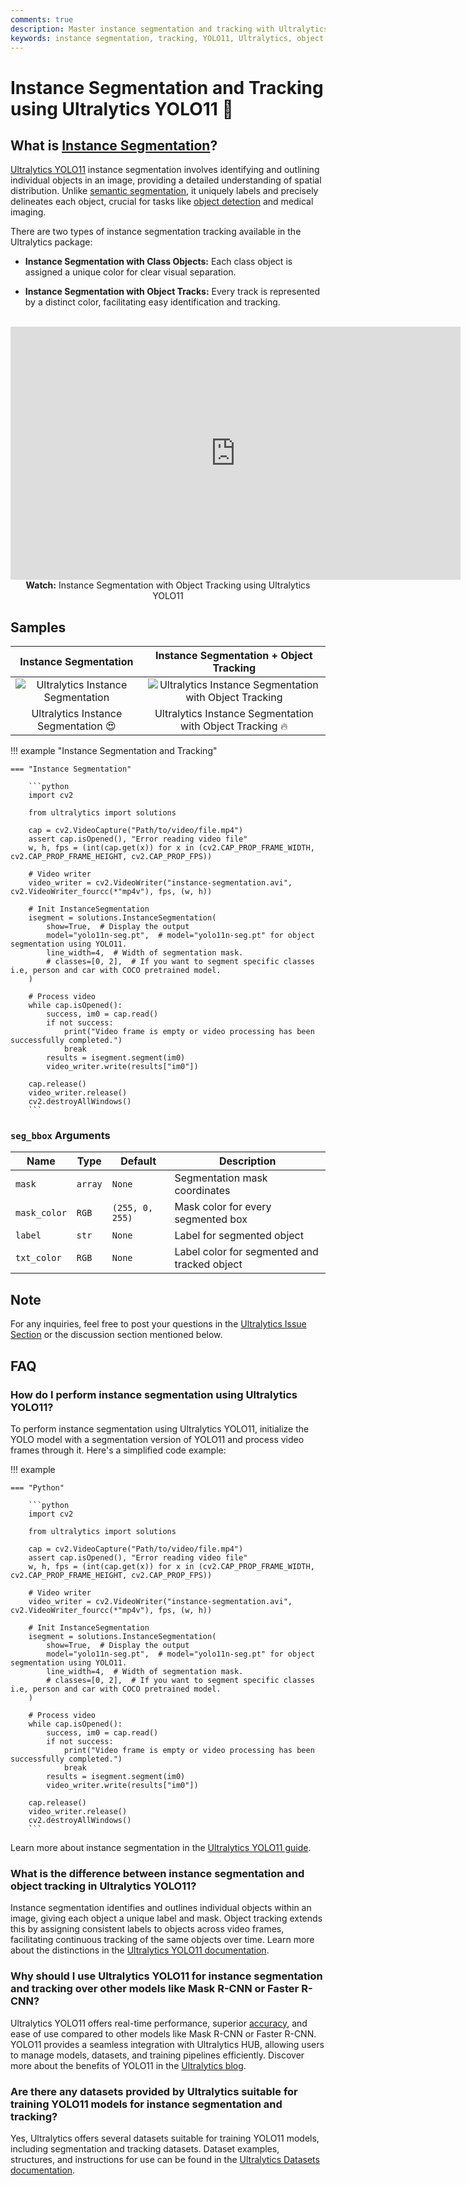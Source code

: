 ```yaml
---
comments: true
description: Master instance segmentation and tracking with Ultralytics YOLO11. Learn techniques for precise object identification and tracking.
keywords: instance segmentation, tracking, YOLO11, Ultralytics, object detection, machine learning, computer vision, python
---
```


# Instance Segmentation and Tracking using Ultralytics YOLO11 🚀

## What is [Instance Segmentation](https://www.ultralytics.com/glossary/instance-segmentation)?

[Ultralytics YOLO11](https://github.com/ultralytics/ultralytics/) instance segmentation involves identifying and outlining individual objects in an image, providing a detailed understanding of spatial distribution. Unlike [semantic segmentation](https://www.ultralytics.com/glossary/semantic-segmentation), it uniquely labels and precisely delineates each object, crucial for tasks like [object detection](https://www.ultralytics.com/glossary/object-detection) and medical imaging.

There are two types of instance segmentation tracking available in the Ultralytics package:

- **Instance Segmentation with Class Objects:** Each class object is assigned a unique color for clear visual separation.

- **Instance Segmentation with Object Tracks:** Every track is represented by a distinct color, facilitating easy identification and tracking.

<p align="center">
  <br>
  <iframe loading="lazy" width="720" height="405" src="https://www.youtube.com/embed/75G_S1Ngji8"
    title="YouTube video player" frameborder="0"
    allow="accelerometer; autoplay; clipboard-write; encrypted-media; gyroscope; picture-in-picture; web-share"
    allowfullscreen>
  </iframe>
  <br>
  <strong>Watch:</strong> Instance Segmentation with Object Tracking using Ultralytics YOLO11
</p>

## Samples

|                                                        Instance Segmentation                                                         |                                                                  Instance Segmentation + Object Tracking                                                                  |
| :----------------------------------------------------------------------------------------------------------------------------------: | :-----------------------------------------------------------------------------------------------------------------------------------------------------------------------: |
| ![Ultralytics Instance Segmentation](https://github.com/ultralytics/docs/releases/download/0/ultralytics-instance-segmentation.avif) | ![Ultralytics Instance Segmentation with Object Tracking](https://github.com/ultralytics/docs/releases/download/0/ultralytics-instance-segmentation-object-tracking.avif) |
|                                                 Ultralytics Instance Segmentation 😍                                                 |                                                         Ultralytics Instance Segmentation with Object Tracking 🔥                                                         |

!!! example "Instance Segmentation and Tracking"

    === "Instance Segmentation"

        ```python
        import cv2

        from ultralytics import solutions

        cap = cv2.VideoCapture("Path/to/video/file.mp4")
        assert cap.isOpened(), "Error reading video file"
        w, h, fps = (int(cap.get(x)) for x in (cv2.CAP_PROP_FRAME_WIDTH, cv2.CAP_PROP_FRAME_HEIGHT, cv2.CAP_PROP_FPS))

        # Video writer
        video_writer = cv2.VideoWriter("instance-segmentation.avi", cv2.VideoWriter_fourcc(*"mp4v"), fps, (w, h))

        # Init InstanceSegmentation
        isegment = solutions.InstanceSegmentation(
            show=True,  # Display the output
            model="yolo11n-seg.pt",  # model="yolo11n-seg.pt" for object segmentation using YOLO11.
            line_width=4,  # Width of segmentation mask.
            # classes=[0, 2],  # If you want to segment specific classes i.e, person and car with COCO pretrained model.
        )

        # Process video
        while cap.isOpened():
            success, im0 = cap.read()
            if not success:
                print("Video frame is empty or video processing has been successfully completed.")
                break
            results = isegment.segment(im0)
            video_writer.write(results["im0"])

        cap.release()
        video_writer.release()
        cv2.destroyAllWindows()
        ```

### `seg_bbox` Arguments

| Name         | Type    | Default         | Description                                  |
| ------------ | ------- | --------------- | -------------------------------------------- |
| `mask`       | `array` | `None`          | Segmentation mask coordinates                |
| `mask_color` | `RGB`   | `(255, 0, 255)` | Mask color for every segmented box           |
| `label`      | `str`   | `None`          | Label for segmented object                   |
| `txt_color`  | `RGB`   | `None`          | Label color for segmented and tracked object |

## Note

For any inquiries, feel free to post your questions in the [Ultralytics Issue Section](https://github.com/ultralytics/ultralytics/issues/new/choose) or the discussion section mentioned below.

## FAQ

### How do I perform instance segmentation using Ultralytics YOLO11?

To perform instance segmentation using Ultralytics YOLO11, initialize the YOLO model with a segmentation version of YOLO11 and process video frames through it. Here's a simplified code example:

!!! example

    === "Python"

        ```python
        import cv2

        from ultralytics import solutions

        cap = cv2.VideoCapture("Path/to/video/file.mp4")
        assert cap.isOpened(), "Error reading video file"
        w, h, fps = (int(cap.get(x)) for x in (cv2.CAP_PROP_FRAME_WIDTH, cv2.CAP_PROP_FRAME_HEIGHT, cv2.CAP_PROP_FPS))

        # Video writer
        video_writer = cv2.VideoWriter("instance-segmentation.avi", cv2.VideoWriter_fourcc(*"mp4v"), fps, (w, h))

        # Init InstanceSegmentation
        isegment = solutions.InstanceSegmentation(
            show=True,  # Display the output
            model="yolo11n-seg.pt",  # model="yolo11n-seg.pt" for object segmentation using YOLO11.
            line_width=4,  # Width of segmentation mask.
            # classes=[0, 2],  # If you want to segment specific classes i.e, person and car with COCO pretrained model.
        )

        # Process video
        while cap.isOpened():
            success, im0 = cap.read()
            if not success:
                print("Video frame is empty or video processing has been successfully completed.")
                break
            results = isegment.segment(im0)
            video_writer.write(results["im0"])

        cap.release()
        video_writer.release()
        cv2.destroyAllWindows()
        ```

Learn more about instance segmentation in the [Ultralytics YOLO11 guide](#what-is-instance-segmentation).

### What is the difference between instance segmentation and object tracking in Ultralytics YOLO11?

Instance segmentation identifies and outlines individual objects within an image, giving each object a unique label and mask. Object tracking extends this by assigning consistent labels to objects across video frames, facilitating continuous tracking of the same objects over time. Learn more about the distinctions in the [Ultralytics YOLO11 documentation](#samples).

### Why should I use Ultralytics YOLO11 for instance segmentation and tracking over other models like Mask R-CNN or Faster R-CNN?

Ultralytics YOLO11 offers real-time performance, superior [accuracy](https://www.ultralytics.com/glossary/accuracy), and ease of use compared to other models like Mask R-CNN or Faster R-CNN. YOLO11 provides a seamless integration with Ultralytics HUB, allowing users to manage models, datasets, and training pipelines efficiently. Discover more about the benefits of YOLO11 in the [Ultralytics blog](https://www.ultralytics.com/blog/introducing-ultralytics-yolov8).

### Are there any datasets provided by Ultralytics suitable for training YOLO11 models for instance segmentation and tracking?

Yes, Ultralytics offers several datasets suitable for training YOLO11 models, including segmentation and tracking datasets. Dataset examples, structures, and instructions for use can be found in the [Ultralytics Datasets documentation](https://docs.ultralytics.com/datasets/).
